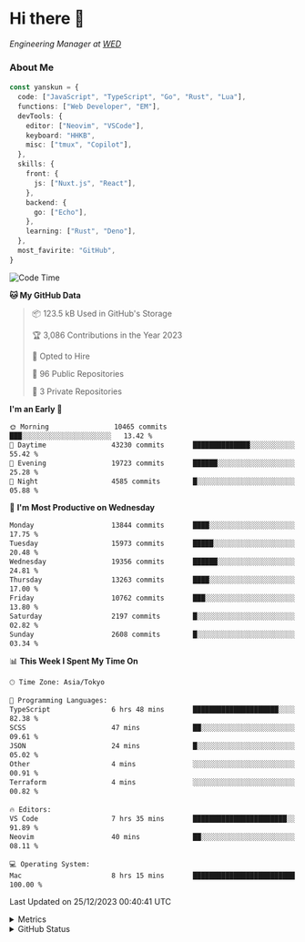 # Hi there&nbsp;:wave:

<!-- ![Alt text](https://spotify-recently-played-readme.vercel.app/api?user=31kynbuubkiu3r4qh4hjuaglhfay) -->

_Engineering Manager at [WED](https://github.com/wedinc)_

### About Me

```ts
const yanskun = {
  code: ["JavaScript", "TypeScript", "Go", "Rust", "Lua"],
  functions: ["Web Developer", "EM"],
  devTools: {
    editor: ["Neovim", "VSCode"],
    keyboard: "HHKB",
    misc: ["tmux", "Copilot"],
  },
  skills: {
    front: {
      js: ["Nuxt.js", "React"],
    },
    backend: {
      go: ["Echo"],
    },
    learning: ["Rust", "Deno"],
  },
  most_favirite: "GitHub",
}
```

<!--START_SECTION:waka-->
![Code Time](http://img.shields.io/badge/Code%20Time-637%20hrs%2029%20mins-blue)

**🐱 My GitHub Data** 

> 📦 123.5 kB Used in GitHub's Storage 
 > 
> 🏆 3,086 Contributions in the Year 2023
 > 
> 💼 Opted to Hire
 > 
> 📜 96 Public Repositories 
 > 
> 🔑 3 Private Repositories 
 > 
**I'm an Early 🐤** 

```text
🌞 Morning                10465 commits       ███░░░░░░░░░░░░░░░░░░░░░░   13.42 % 
🌆 Daytime                43230 commits       ██████████████░░░░░░░░░░░   55.42 % 
🌃 Evening                19723 commits       ██████░░░░░░░░░░░░░░░░░░░   25.28 % 
🌙 Night                  4585 commits        █░░░░░░░░░░░░░░░░░░░░░░░░   05.88 % 
```
📅 **I'm Most Productive on Wednesday** 

```text
Monday                   13844 commits       ████░░░░░░░░░░░░░░░░░░░░░   17.75 % 
Tuesday                  15973 commits       █████░░░░░░░░░░░░░░░░░░░░   20.48 % 
Wednesday                19356 commits       ██████░░░░░░░░░░░░░░░░░░░   24.81 % 
Thursday                 13263 commits       ████░░░░░░░░░░░░░░░░░░░░░   17.00 % 
Friday                   10762 commits       ███░░░░░░░░░░░░░░░░░░░░░░   13.80 % 
Saturday                 2197 commits        █░░░░░░░░░░░░░░░░░░░░░░░░   02.82 % 
Sunday                   2608 commits        █░░░░░░░░░░░░░░░░░░░░░░░░   03.34 % 
```


📊 **This Week I Spent My Time On** 

```text
🕑︎ Time Zone: Asia/Tokyo

💬 Programming Languages: 
TypeScript               6 hrs 48 mins       █████████████████████░░░░   82.38 % 
SCSS                     47 mins             ██░░░░░░░░░░░░░░░░░░░░░░░   09.61 % 
JSON                     24 mins             █░░░░░░░░░░░░░░░░░░░░░░░░   05.02 % 
Other                    4 mins              ░░░░░░░░░░░░░░░░░░░░░░░░░   00.91 % 
Terraform                4 mins              ░░░░░░░░░░░░░░░░░░░░░░░░░   00.82 % 

🔥 Editors: 
VS Code                  7 hrs 35 mins       ███████████████████████░░   91.89 % 
Neovim                   40 mins             ██░░░░░░░░░░░░░░░░░░░░░░░   08.11 % 

💻 Operating System: 
Mac                      8 hrs 15 mins       █████████████████████████   100.00 % 
```


 Last Updated on 25/12/2023 00:40:41 UTC
<!--END_SECTION:waka-->

<details>
  <summary>Metrics</summary>
  <img src="https://github.com/yanskun/yanskun/blob/main/github-metrics.svg" alt="Metrics">
</details>

<details>
  <summary>GitHub Status</summary>
  <picture>
    <source media="(prefers-color-scheme: dark)" srcset="https://raw.githubusercontent.com/yanskun/yanskun/master/profile-summary-card-output/nord_dark/0-profile-details.svg">
   <img src="https://raw.githubusercontent.com/yanskun/yanskun/master/profile-summary-card-output/default/0-profile-details.svg">
  </picture>
  <br>
  <picture>
    <source media="(prefers-color-scheme: dark)" srcset="https://raw.githubusercontent.com/yanskun/yanskun/master/profile-summary-card-output/nord_dark/1-repos-per-language.svg">
   <img src="https://raw.githubusercontent.com/yanskun/yanskun/master/profile-summary-card-output/default/1-repos-per-language.svg">
  </picture>
  <picture>
    <source media="(prefers-color-scheme: dark)" srcset="https://raw.githubusercontent.com/yanskun/yanskun/master/profile-summary-card-output/nord_dark/2-most-commit-language.svg">
   <img src="https://raw.githubusercontent.com/yanskun/yanskun/master/profile-summary-card-output/default/2-most-commit-language.svg">
  </picture>
  <br>
  <picture>
    <source media="(prefers-color-scheme: dark)" srcset="https://raw.githubusercontent.com/yanskun/yanskun/master/profile-summary-card-output/nord_dark/3-stats.svg">
   <img src="https://raw.githubusercontent.com/yanskun/yanskun/master/profile-summary-card-output/default/3-stats.svg">
  </picture>
  <picture>
    <source media="(prefers-color-scheme: dark)" srcset="https://raw.githubusercontent.com/yanskun/yanskun/master/profile-summary-card-output/nord_dark/4-productive-time.svg">
   <img src="https://raw.githubusercontent.com/yanskun/yanskun/master/profile-summary-card-output/default/4-productive-time.svg">
  </picture>
</details>
